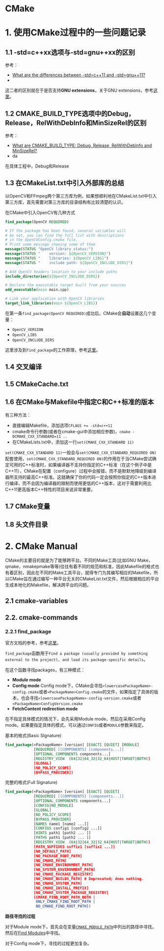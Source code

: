 # CMake

# 1. 使用CMake过程中的一些问题记录



## 1.1 -std=c++xx选项与-std=gnu++xx的区别

参考：

- [What are the differences between -std=c++11 and -std=gnu++11?](https://stackoverflow.com/questions/10613126/what-are-the-differences-between-std-c11-and-std-gnu11)
- 



这二者的区别就在于是否支持**GNU extensions**，关于GNU extensions，参考[这里](https://gcc.gnu.org/onlinedocs/gcc/C_002b_002b-Extensions.html)。



## 1.2 CMAKE_BUILD_TYPE选项中的Debug，Release，RelWithDebInfo和MinSizeRel的区别

参考：

- [What are CMAKE_BUILD_TYPE: Debug, Release, RelWithDebInfo and MinSizeRel?](https://stackoverflow.com/questions/48754619/what-are-cmake-build-type-debug-release-relwithdebinfo-and-minsizerel)
- da



在具体工程中，Debug和Release



## 1.3 在CMakeList.txt中引入外部库的总结

以OpenCV和FFmpeg两个第三方库为例，如果想顺利地在CMakeList.txt中引入第三方库，首先需要对第三方库的目录结构有比较清楚的认识。

在CMake中引入OpenCV有几种方式

```cmake
find_package(OpenCV REQUIRED)

# If the package has been found, several variables will
# be set, you can find the full list with descriptions
# in the OpenCVConfig.cmake file.
# Print some message showing some of them
message(STATUS "OpenCV library status:")
message(STATUS "    version: ${OpenCV_VERSION}")
message(STATUS "    libraries: ${OpenCV_LIBS}")
message(STATUS "    include path: ${OpenCV_INCLUDE_DIRS}")

# Add OpenCV headers location to your include paths
include_directories(${OpenCV_INCLUDE_DIRS})

# Declare the executable target built from your sources
add_executable(main main.cpp)

# Link your application with OpenCV libraries
target_link_libraries(main ${OpenCV_LIBS})
```

在第一条`find_package(OpenCV REQUIRED)`成功后，CMake会**自动**设置这几个变量：

- `OpenCV_VERSION`
- `OpenCV_LIBS`
- `OpenCV_INCLUDE_DIRS`



这里涉及到`find_package`的工作原理，参考[这里](#2.2.1-find_package)。



## 1.4 交叉编译



## 1.5 CMakeCache.txt



## 1.6 在CMake与Makefile中指定C和C++标准的版本

有三种方法：

- 直接编辑Makefile，添加选项`CFLAGS += -std=c++11`
- cmake命令行参数(或者在cmake-gui中添加相应参数)，`cmake -DCMAKE_CXX_STANDARD=11 ..`
- 在CMakeLists.txt中，添加这一行`set(CMAKE_CXX_STANDARD 11)`

`set(CMAKE_CXX_STANDARD 11)`一般会与`set(CMAKE_CXX_STANDARD_REQUIRED ON)`配套使用，`set(CMAKE_CXX_STANDARD_REQUIRED ON)`的作用在于当CMake尝试确定可用的C++标准时，如果编译器不支持你指定的C++标准（在这个例子中是C++11），CMake在配置（configure）过程中会报错，而不是默默地降级到编译器所支持的最高C++标准。这就确保了你的代码一定会按照你指定的C++版本进行编译，而不会因为编译器的限制而使用更低的C++版本，这对于需要利用比C++11更高版本C++特性的项目来说非常重要。



## 1.7 CMake变量



## 1.8 头文件目录





# 2. CMake Manual

CMake的主要目的就是为了能够跨平台。不同的Make工具(比如GNU Make，qmake，nmakepmake等等)往往有着不同的规范和标准，因此Makefile的格式也有着区别，因此在不同的Make工具平台，就得专门为其编写相应的Makefile，所以CMake旨在通过编写一种平台无关的CMakeList.txt文件，然后根据相应的平台生成本地化的Makefile，解决跨平台的问题。

## 2.1 cmake-variables

## 2.2. cmake-commands

### 2.2.1 find_package

官方文档的参考，参考[这里](https://cmake.org/cmake/help/latest/command/find_package.html)。

`find_package`函数用于`Find a package (usually provided by something external to the project), and load its package-specific details`。

在这个函数寻找packages，有三种模式：

- **Module mode**
- **Config mode** Config mode下，CMake会寻找`<lowercasePackageName>-config.cmake`或者`<PackageName>Config.cmake`的文件，如果指定了具体的版本，也会寻找`<lowercasePackageName>-config-version.cmake`或者`<PackageName>ConfigVersion.cmake`
- **FetchContent redirection mode**

在不指定具体模式的情况下，会先采用Module mode，然后在采用Config mode。如果要指定具体的模式，可以通过`CONFIG`或者`MODULE`参数来指定。

基本的格式(Basic SIgnature)

```cmake
find_package(<PackageName> [version] [EXACT] [QUIET] [MODULE]
             [REQUIRED] [[COMPONENTS] [components...]]
             [OPTIONAL_COMPONENTS components...]
             [REGISTRY_VIEW  (64|32|64_32|32_64|HOST|TARGET|BOTH)]
             [GLOBAL]
             [NO_POLICY_SCOPE]
             [BYPASS_PROVIDER])
```

完整的格式(Full Signature)

```cmake
find_package(<PackageName> [version] [EXACT] [QUIET]
             [REQUIRED] [[COMPONENTS] [components...]]
             [OPTIONAL_COMPONENTS components...]
             [CONFIG|NO_MODULE]
             [GLOBAL]
             [NO_POLICY_SCOPE]
             [BYPASS_PROVIDER]
             [NAMES name1 [name2 ...]]
             [CONFIGS config1 [config2 ...]]
             [HINTS path1 [path2 ... ]]
             [PATHS path1 [path2 ... ]]
             [REGISTRY_VIEW  (64|32|64_32|32_64|HOST|TARGET|BOTH)]
             [PATH_SUFFIXES suffix1 [suffix2 ...]]
             [NO_DEFAULT_PATH]
             [NO_PACKAGE_ROOT_PATH]
             [NO_CMAKE_PATH]
             [NO_CMAKE_ENVIRONMENT_PATH]
             [NO_SYSTEM_ENVIRONMENT_PATH]
             [NO_CMAKE_PACKAGE_REGISTRY]
             [NO_CMAKE_BUILDS_PATH] # Deprecated; does nothing.
             [NO_CMAKE_SYSTEM_PATH]
             [NO_CMAKE_INSTALL_PREFIX]
             [NO_CMAKE_SYSTEM_PACKAGE_REGISTRY]
             [CMAKE_FIND_ROOT_PATH_BOTH |
              ONLY_CMAKE_FIND_ROOT_PATH |
              NO_CMAKE_FIND_ROOT_PATH])
```



**路径寻找的过程**

对于Module mode下，首先会在变量[`CMAKE_MODULE_PATH`](https://cmake.org/cmake/help/latest/variable/CMAKE_MODULE_PATH.html#variable:CMAKE_MODULE_PATH)中列出的路径中寻找，然后在[Find Modules](https://cmake.org/cmake/help/latest/manual/cmake-developer.7.html#find-modules)中寻找。



对于Config mode下，寻找的过程更加复杂。

